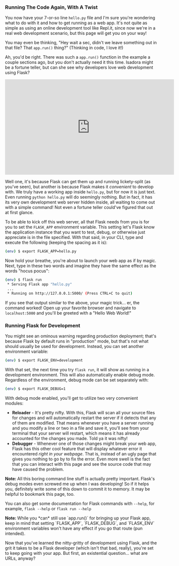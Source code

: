 ### Running The Code Again, With A Twist

You now have your 7-or-so line `hello.py` file and I'm sure you're wondering what to do with it and how to get running as a web app. It's not quite as simple as using an online development tool like Repl.it, since now we're in a real web development scenario, but this page will get you on your way!

You may even be thinking, "Hey wait a sec, didn't we leave something out in that file? That `app.run()` thing?" (Thinking in code, I love it!)

Ah, you'd be right. There was such a `app.run()` function in the example a couple sections ago, but you don't actually need it this time. Isadora might be a fortune teller, but can she see why developers love web development using Flask?

<iframe width="560" height="315" src="https://www.youtube.com/embed/rieerSvSYWM" frameborder="0" allow="accelerometer; autoplay; encrypted-media; gyroscope; picture-in-picture" allowfullscreen></iframe>

Well one, it's because Flask can get them up and running lickety-split (as you've seen), but another is because Flask makes it *convenient* to develop with. We truly have a working app inside `hello.py`, but for now it is just text. Even running `python hello.py` will do seemingly nothing. But in fact, it has its very own development web server hidden inside, all waiting to come out with a simple command! Not even a fortune teller could've figured that out at first glance.

To be able to kick off this web server, all that Flask needs from you is for you to set the `FLASK_APP` environment variable. This setting let's Flask know the application instance that you want to test, debug, or otherwise just appreciate is in the file specified. With that said, in your CLI, type and execute the following (keeping the spacing as it is):

```bash
(env) $ export FLASK_APP=hello.py
```

Now hold your breathe, you're about to launch your web app as if by magic. Next, type in these two words and imagine they have the same effect as the words "hocus pocus":

```bash
(env) $ flask run
 * Serving Flask app "hello.py"
 ...
 * Running on http://127.0.0.1:5000/ (Press CTRL+C to quit)
```
If you see that output similar to the above, your magic trick... er, the command worked! Open up your favorite browser and navigate to `localhost:5000` and you'll be greeted with a "Hello Web World!"

### Running Flask for Development

You might see an ominous warning regarding production deployment; that's because Flask by default runs in "production" mode, but that's not what should usually be used for development. Instead, you can set another environment variable:

```bash
(env) $ export FLASK_ENV=development
```

With that set, the next time you try `flask run`, it will show as running in a development environment. This will also automatically enable debug mode. Regardless of the environment, debug mode can be set separately with:

```bash
(env) $ export FLASK_DEBUG=1
```

With debug mode enabled, you'll get to utilize two very convenient modules:

- **Reloader** - It's pretty nifty. With this, Flask will scan all your source files for changes and will automatically restart the server if it detects that any of them are modified. That means whenever you have a server running and you modify a line or two in a file and save it, you'll see from your terminal that your server will restart, which means it has already accounted for the changes you made. Told ya it was nifty!
- **Debugger** - Whenever one of those changes might break your web app, Flask has this other cool feature that will display whatever error it encountered *right in your webpage*. That is, instead of an ugly page that gives you nothing to go by to fix the error. Even more swell is the fact that you can interact with this page and see the source code that may have caused the problem.

<div class="alert alert-warning" role="alert"><strong>Note: </strong>All this boring command line stuff is actually pretty important. Flask's debug modes even screwed me up when I was developing! So if it helps you, definitely write some of this down to commit it to memory. It may be helpful to bookmark this page, too.
</div>

You can also get some documentation for Flask commands with `--help`, for example, `flask --help` or `flask run --help`

<div class="alert alert-warning" role="alert"><strong>Note: </strong>While you *can* still use `app.run()` for bringing up your Flask app, keep in mind that setting `FLASK_APP`, `FLASK_DEBUG`, and `FLASK_ENV` environment variables won't have any effect if you go that route (pun intended).
</div>


Now that you've learned the nitty-gritty of development using Flask, and the grit it takes to be a Flask developer (which isn't that bad, really), you're set to keep going with your app. But first, an existential question... what are URLs, anyway?